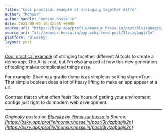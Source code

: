 ```yaml
---
title: "Cool practical example of stringing together diffe"
author: "Monsur"
author_handle: "monsur.hossa.in"
date: 2025-08-03 15:42:58 +0000
source_url: "https://bsky.app/profile/monsur.hossa.in/post/3lvizgbagis2n"
source_uri: "at://monsur.hossa.in/app.bsky.feed.post/3lvizgbagis2n"
platform: "Bluesky"
layout: post
---
```


[Cool practical example](https://huggingface.co/blog/gradio-vton-mcp) of stringing together different AI tools to create a demo app. The AI is cool, but I'm _also_ amazed at how this new generation of tooling makes complicated things easy.

For example: Sharing a gradio demo is as simple as setting share=True. That simple boolean does a lot of heavy lifting to make an app appear at a url.

Contrast that to what often feels like hours of getting your environment configs just right to do modern web development.

<!--more-->

---

*Originally posted on [Bluesky](https://bsky.app/profile/monsur.hossa.in/post/3lvizgbagis2n) by [@monsur.hossa.in](https://bsky.app/profile/monsur.hossa.in)*
*Source: [https://bsky.app/profile/monsur.hossa.in/post/3lvizgbagis2n](https://bsky.app/profile/monsur.hossa.in/post/3lvizgbagis2n)*
